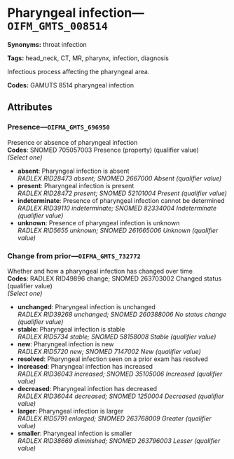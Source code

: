 # Pharyngeal infection—`OIFM_GMTS_008514`

**Synonyms:** throat infection

**Tags:** head_neck, CT, MR, pharynx, infection, diagnosis

Infectious process affecting the pharyngeal area.

**Codes:** GAMUTS 8514 pharyngeal infection

## Attributes

### Presence—`OIFMA_GMTS_696950`

Presence or absence of pharyngeal infection  
**Codes**: SNOMED 705057003 Presence (property) (qualifier value)  
*(Select one)*

- **absent**: Pharyngeal infection is absent  
_RADLEX RID28473 absent; SNOMED 2667000 Absent (qualifier value)_
- **present**: Pharyngeal infection is present  
_RADLEX RID28472 present; SNOMED 52101004 Present (qualifier value)_
- **indeterminate**: Presence of pharyngeal infection cannot be determined  
_RADLEX RID39110 indeterminate; SNOMED 82334004 Indeterminate (qualifier value)_
- **unknown**: Presence of pharyngeal infection is unknown  
_RADLEX RID5655 unknown; SNOMED 261665006 Unknown (qualifier value)_

### Change from prior—`OIFMA_GMTS_732772`

Whether and how a pharyngeal infection has changed over time  
**Codes**: RADLEX RID49896 change; SNOMED 263703002 Changed status (qualifier value)  
*(Select one)*

- **unchanged**: Pharyngeal infection is unchanged  
_RADLEX RID39268 unchanged; SNOMED 260388006 No status change (qualifier value)_
- **stable**: Pharyngeal infection is stable  
_RADLEX RID5734 stable; SNOMED 58158008 Stable (qualifier value)_
- **new**: Pharyngeal infection is new  
_RADLEX RID5720 new; SNOMED 7147002 New (qualifier value)_
- **resolved**: Pharyngeal infection seen on a prior exam has resolved  
- **increased**: Pharyngeal infection has increased  
_RADLEX RID36043 increased; SNOMED 35105006 Increased (qualifier value)_
- **decreased**: Pharyngeal infection has decreased  
_RADLEX RID36044 decreased; SNOMED 1250004 Decreased (qualifier value)_
- **larger**: Pharyngeal infection is larger  
_RADLEX RID5791 enlarged; SNOMED 263768009 Greater (qualifier value)_
- **smaller**: Pharyngeal infection is smaller  
_RADLEX RID38669 diminished; SNOMED 263796003 Lesser (qualifier value)_